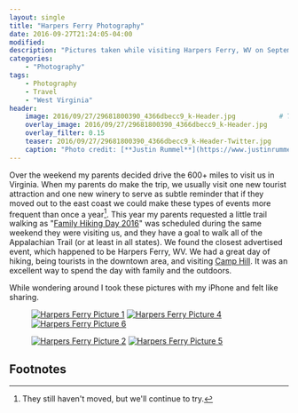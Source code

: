```yaml
---
layout: single
title: "Harpers Ferry Photography"
date: 2016-09-27T21:24:05-04:00
modified:
description: "Pictures taken while visiting Harpers Ferry, WV on September 24th, 2016." 	# For Twitter, not the Title
categories:
    - "Photography"
tags:
    - Photography
    - Travel
    - "West Virginia"
header:
    image: 2016/09/27/29681800390_4366dbecc9_k-Header.jpg			# Twitter (use 'overlay_image')
    overlay_image: 2016/09/27/29681800390_4366dbecc9_k-Header.jpg		    # Article header at 2048x768
    overlay_filter: 0.15
    teaser: 2016/09/27/29681800390_4366dbecc9_k-Header-Twitter.jpg 		# Shrink image to 575 width
    caption: "Photo credit: [**Justin Rummel**](https://www.justinrummel.com)"
---
```


Over the weekend my parents decided drive the 600+ miles to visit us in Virginia.  When my parents do make the trip, we usually visit one new tourist attraction and one new winery to serve as subtle reminder that if they moved out to the east coast we could make these types of events more frequent than once a year[^1].  This year my parents requested a little trail walking as "[Family Hiking Day 2016][appalachiantrail]" was scheduled during the same weekend they were visiting us, and they have a goal to walk all of the Appalachian Trail (or at least in all states).  We found the closest advertised event, which happened to be Harpers Ferry, WV.  We had a great day of hiking, being tourists in the downtown area, and visiting [Camp Hill][camphill].  It was an excellent way to spend the day with family and the outdoors.

While wondering around I took these pictures with my iPhone and felt like sharing.

<figure class="third">
<a href="{{ site.url }}/images/2016/09/27/Harpers-Ferry-LG-1.jpg"><img src="{{ site.url }}/images/2016/09/27/Harpers-Ferry-SM-1.jpg" alt="Harpers Ferry Picture 1" /></a>
<a href="{{ site.url }}/images/2016/09/27/Harpers-Ferry-LG-4.jpg"><img src="{{ site.url }}/images/2016/09/27/Harpers-Ferry-SM-4.jpg" alt="Harpers Ferry Picture 4" /></a>
<a href="{{ site.url }}/images/2016/09/27/Harpers-Ferry-LG-6.jpg"><img src="{{ site.url }}/images/2016/09/27/Harpers-Ferry-SM-6.jpg" alt="Harpers Ferry Picture 6" /></a>
</figure>
<figure class="third">
<a href="{{ site.url }}/images/2016/09/27/Harpers-Ferry-LG-2.jpg"><img src="{{ site.url }}/images/2016/09/27/Harpers-Ferry-SM-2.jpg" alt="Harpers Ferry Picture 2" /></a>
<a href="{{ site.url }}/images/2016/09/27/Harpers-Ferry-LG-5.jpg"><img src="{{ site.url }}/images/2016/09/27/Harpers-Ferry-SM-5.jpg" alt="Harpers Ferry Picture 5" /></a>
</figure>

Footnotes
---

[^1]: They still haven't moved, but we'll continue to try.

[appalachiantrail]: http://appalachiantrail.org/home/community/events/2016/09/24/default-calendar/family-hiking-day
[camphill]: https://www.nps.gov/places/harpers-ferry-camp-hill.htm
